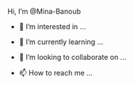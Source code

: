 Hi, I’m @Mina-Banoub

- 👀 I’m interested in ...
- 🌱 I’m currently learning ...
- 💞️ I’m looking to collaborate on ...

- 📫 How to reach me ...

<!---
Mina-Banoub/Mina-Banoub is a ✨ special ✨ repository because its `README.md` (this file) appears on your GitHub profile.
You can click the Preview link to take a look at your changes.
--->
